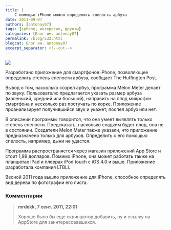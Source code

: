 ```yaml
---
title: |
    С помощью iPhone можно определить спелость арбуза
date: 2011-09-07
authors: [antonay07]
tags: [iphone, интересно, фрукты]
categories: [Блог им. antonay07]
permalink: /blog/532.html
blogcat: Блог им. antonay07
excerpt_separator: <!--cut-->
---
```



![](http://itw66.ru/uploads/images/00/00/35/2011/09/07/94bea5.jpg)

Разработано приложение для смартфонов iPhone, позволяющее определить степень спелости арбуза, сообщает The Huffington Post.

Вывод о том, насколько созрел арбуз, программа Melon Meter делает по звуку. Пользователю предлагается указать размер арбуза (маленький, средний или большой), направить на плод микрофон смартфона и несколько раз постучать по корке. Приложение проанализирует получившийся звук и укажет, поспел арбуз или нет.

<!--cut-->

В описании программы говорится, что она умеет выявлять только степень спелости. Предсказать, насколько сладким будет плод, она не в состоянии. Создатели Melon Meter также указали, что приложение предназначено только для арбузов. Определить с его помощью спелость, например, дыни не удастся.

Программа распространяется через магазин приложений App Store и стоит 1,99 долларов. Помимо iPhone, она может работать также на планшетах iPad и плеерах iPod touch с iOS 4.0 и выше. Приложение разработала компания LTBLI.

Весной 2011 года вышло приложение для iPhone, способное определять вид дерева по фотографии его листа.

### Комментарии

>**mrdekk, 7 сент. 2011, 22:01**
>
>Хорошо было бы еще скриншотов добавить, ну и ссылку на AppStore для заинтересовавшихся.
